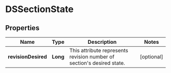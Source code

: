 # DSSectionState

## Properties
Name | Type | Description | Notes
------------ | ------------- | ------------- | -------------
**revisionDesired** | **Long** | This attribute represents revision number of section&#x27;s desired state. |  [optional]
